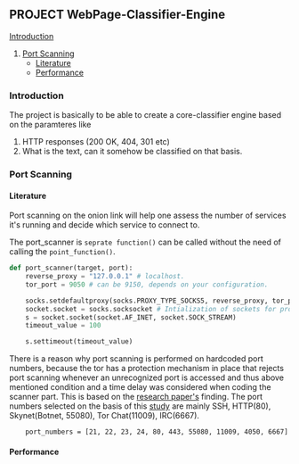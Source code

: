 ## PROJECT WebPage-Classifier-Engine

[Introduction](#introduction)
1. [Port Scanning](#port-scanning)
    - [Literature](#literature)
    - [Performance](#performance)
  



### Introduction
The project is basically to be able to create a core-classifier engine based on the paramteres like
1. HTTP responses (200 OK, 404, 301 etc)
2. What is the text, can it somehow be classified on that basis.

### Port Scanning
#### Literature 
Port scanning on the onion link will help one assess the number of services it's running and decide which service to connect to.

The port_scanner is ```seprate function()``` can be called without the need of calling the ```point_function()```.
```python
def port_scanner(target, port):
    reverse_proxy = "127.0.0.1" # localhost.
    tor_port = 9050 # can be 9150, depends on your configuration.

    socks.setdefaultproxy(socks.PROXY_TYPE_SOCKS5, reverse_proxy, tor_port, True)
    socket.socket = socks.socksocket # Intialization of sockets for proxy.
    s = socket.socket(socket.AF_INET, socket.SOCK_STREAM)
    timeout_value = 100

    s.settimeout(timeout_value)
```
There is a reason why port scanning is performed on hardcoded port numbers, because the tor has a protection mechanism in place that rejects port scanning whenever an unrecognized port is accessed and thus above mentioned condition and a time delay was considered when coding the scanner part. This is based on the [research paper's](https://dl.acm.org/doi/pdf/10.1145/3339252.3341486?download=true) finding.
The port numbers selected on the basis of this [study](https://arxiv.org/pdf/1308.6768.pdf) are mainly
SSH, HTTP(80), Skynet(Botnet, 55080), Tor Chat(11009), IRC(6667).

```
    port_numbers = [21, 22, 23, 24, 80, 443, 55080, 11009, 4050, 6667]
```
#### Performance

